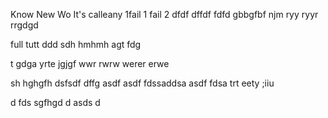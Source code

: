 Know
New
Wo
It's calleany 
1fail 1
 fail 2
dfdf
dffdf
fdfd
gbbgfbf
njm
ryy
ryyr
rrgdgd

full
tutt
ddd
sdh
hmhmh
agt
fdg

t
gdga
yrte
jgjgf
wwr 
rwrw
werer
erwe

sh
hghgfh
dsfsdf
dffg
asdf
asdf
fdssaddsa
asdf
fdsa
trt
eety
;iiu

d
fds
sgfhgd
d
asds
d



